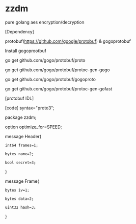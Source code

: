 # zzdm
pure golang aes encryption/decryption

[Dependency]

protobuf(https://github.com/google/protobuf) & gogoprotobuf

Install gogoprootbuf

go get github.com/gogo/protobuf/proto

go get github.com/gogo/protobuf/protoc-gen-gogo

go get github.com/gogo/protobuf/gogoproto

go get github.com/gogo/protobuf/protoc-gen-gofast

[protobuf IDL]

[code]
syntax="proto3";

package zzdm;

option optimize_for=SPEED;

message Header{

    int64 frames=1;
    
    bytes name=2;
    
    bool secret=3;
    
}

message Frame{

    bytes iv=1;
    
    bytes data=2;
    
    uint32 hash=3;
    
}

